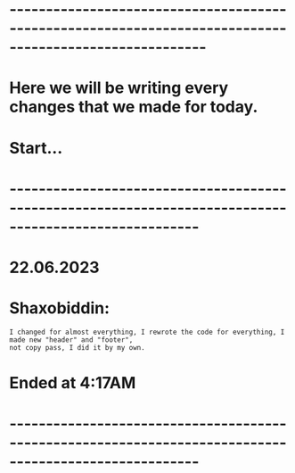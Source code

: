 # ------------------------------------------------------------------------------------------------------- #

# Here we will be writing every changes that we made for today.

# Start...

# ------------------------------------------------------------------------------------------------------ #

# 22.06.2023 

# Shaxobiddin:
    I changed for almost everything, I rewrote the code for everything, I made new "header" and "footer",
    not copy pass, I did it by my own.

# Ended at 4:17AM
# ------------------------------------------------------------------------------------------------------ #

